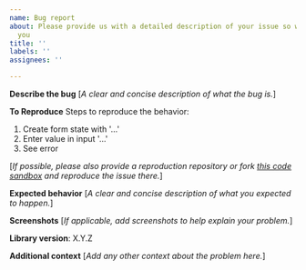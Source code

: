 ```yaml
---
name: Bug report
about: Please provide us with a detailed description of your issue so we can help
  you
title: ''
labels: ''
assignees: ''

---
```


**Describe the bug**
[_A clear and concise description of what the bug is._]

**To Reproduce**
Steps to reproduce the behavior:

1. Create form state with '...'
2. Enter value in input '...'
3. See error

[_If possible, please also provide a reproduction repository or fork [this code sandbox](https://codesandbox.io/s/ngrx-forms-issue-template-bw7n4) and reproduce the issue there._]

**Expected behavior**
[_A clear and concise description of what you expected to happen._]

**Screenshots**
[_If applicable, add screenshots to help explain your problem._]

**Library version**:
X.Y.Z

**Additional context**
[_Add any other context about the problem here._]

